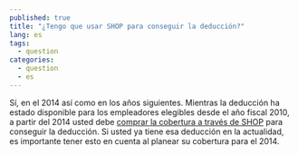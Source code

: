 ```yaml
---
published: true
title: "¿Tengo que usar SHOP para conseguir la deducción?"
lang: es
tags: 
  - question
categories: 
  - question
  - es
---
```


Sí, en el 2014 así como en los años siguientes. Mientras la deducción ha estado disponible para los empleadores elegibles desde el año fiscal 2010, a partir del 2014 usted debe [comprar la cobertura a través de SHOP](/es/what-is-the-shop-marketplace) para conseguir la deducción. Si usted ya tiene esa deducción en la actualidad, es importante tener esto en cuenta al planear su cobertura para el 2014.

